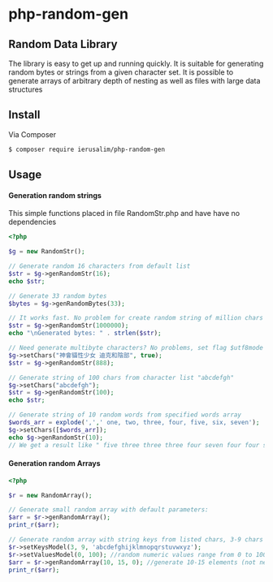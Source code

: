 # php-random-gen
## Random Data Library

The library is easy to get up and running quickly. It is suitable for generating
random bytes or strings from a given character set. It is possible to generate
arrays of arbitrary depth of nesting as well as files with large data structures

## Install

Via Composer

``` bash
$ composer require ierusalim/php-random-gen
```

## Usage

#### Generation random strings
This simple functions placed in file RandomStr.php and have have no dependencies
```php
<?php

$g = new RandomStr();

// Generate random 16 characters from default list
$str = $g->genRandomStr(16);
echo $str;

// Generate 33 random bytes
$bytes = $g->genRandomBytes(33);

// It works fast. No problem for create random string of million chars
$str = $g->genRandomStr(1000000);
echo "\nGenerated bytes: " . strlen($str);

// Need generate multibyte characters? No problems, set flag $utf8mode = true
$g->setChars("神會貓性少女 迪克和陰部", true);
$str = $g->genRandomStr(888);

// Generate string of 100 chars from character list "abcdefgh"
$g->setChars("abcdefgh");
$str = $g->genRandomStr(100);
echo $str;

// Generate string of 10 random words from specified words array
$words_arr = explode(',',' one, two, three, four, five, six, seven');
$g->setChars([$words_arr]);
echo $g->genRandomStr(10); 
// We get a result like " five three three three four seven four four six four"

```

#### Generation random Arrays

```php
<?php

$r = new RandomArray();

// Generate small random array with default parameters:
$arr = $r->genRandomArray();
print_r($arr);

// Generate random array with string keys from listed chars, 3-9 chars length
$r->setKeysModel(3, 9, 'abcdefghijklmnopqrstuvwxyz');
$r->setValuesModel(0, 100); //random numeric values range from 0 to 100
$arr = $r->genRandomArray(10, 15, 0); //generate 10-15 elements (not nested)
print_r($arr);

```
